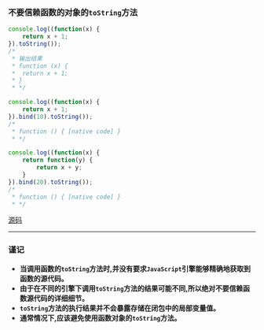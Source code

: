 ### 不要信赖函数的对象的`toString`方法

```javascript
console.log((function(x) {
    return x + 1;
}).toString());
/*
 * 输出结果
 * function (x) {
 *  return x + 1;
 * }
 * */

console.log((function(x) {
    return x + 1;
}).bind(10).toString());
/*
 * function () { [native code] }
 * */

console.log((function(x) {
    return function(y) {
        return x + y;
    }
}).bind(20).toString());
/*
 * function () { [native code] }
 * */
```
[源码](item28/demo.js)

------

### 谨记
+ **当调用函数的`toString`方法时,并没有要求`JavaScript`引擎能够精确地获取到函数的源代码。**
+ **由于在不同的引擎下调用`toString`方法的结果可能不同,所以绝对不要信赖函数源代码的详细细节。**
+ **`toString`方法的执行结果并不会暴露存储在闭包中的局部变量值。**
+ **通常情况下,应该避免使用函数对象的`toString`方法。**